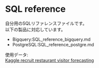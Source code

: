 # SQL reference
自分用のSQLリファレンスファイルです。 <br>
以下の製品に対応しています。
- Bigquery:SQL_reference_bigquery.md
- PostgreSQL:SQL_reference_postgre.md

使用データ:<br>
[Kaggle recruit restaurant visitor forecasting](https://www.kaggle.com/c/recruit-restaurant-visitor-forecasting/data)